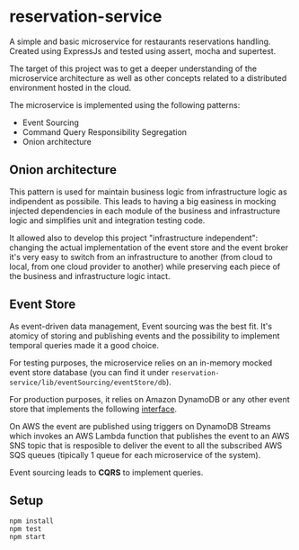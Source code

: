 # reservation-service
A simple and basic microservice for restaurants reservations handling. Created using ExpressJs and tested using assert, mocha and supertest.

The target of this project was to get a deeper understanding of the microservice architecture as well as other concepts related to a distributed environment hosted in the cloud.

The microservice is implemented using the following patterns:
- Event Sourcing
- Command Query Responsibility Segregation
- Onion architecture

## Onion architecture

This pattern is used for maintain business logic from infrastructure logic as indipendent as possibile. This leads to having a big easiness in mocking injected dependencies in each module of the business and infrastructure logic and simplifies unit and integration testing code.

It allowed also to develop this project "infrastructure independent": changing the actual implementation of the event store and the event broker it's very easy to switch from an infrastructure to another (from cloud to local, from one cloud provider to another) while preserving each piece of the business and infrastructure logic intact.

## Event Store

As event-driven data management, Event sourcing was the best fit. It's atomicy of storing and publishing events and the possibility to implement temporal queries made it a good choice.

For testing purposes, the microservice relies on an in-memory mocked event store database (you can find it under `reservation-service/lib/eventSourcing/eventStore/db`).

For production purposes, it relies on Amazon DynamoDB or any other event store that implements the following [interface](https://github.com/Danver97/reservation-service/blob/master/lib/eventSourcing/eventStore/index.js).

On AWS the event are published using triggers on DynamoDB Streams which invokes an AWS Lambda function that publishes the event to an AWS SNS topic that is resposible to deliver the event to all the subscribed AWS SQS queues (tipically 1 queue for each microservice of the system).

Event sourcing leads to **CQRS** to implement queries.

## Setup

```
npm install
npm test
npm start
```
